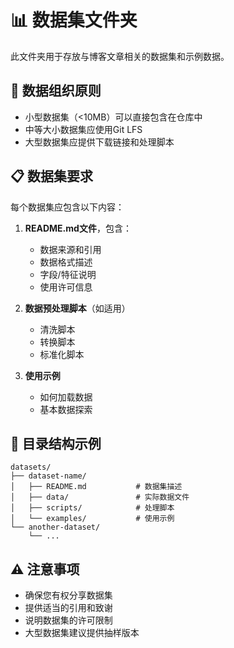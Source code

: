 # 📊 数据集文件夹

此文件夹用于存放与博客文章相关的数据集和示例数据。

## 📁 数据组织原则

- 小型数据集（<10MB）可以直接包含在仓库中
- 中等大小数据集应使用Git LFS
- 大型数据集应提供下载链接和处理脚本

## 📋 数据集要求

每个数据集应包含以下内容：

1. **README.md文件**，包含：
   - 数据来源和引用
   - 数据格式描述
   - 字段/特征说明
   - 使用许可信息

2. **数据预处理脚本**（如适用）
   - 清洗脚本
   - 转换脚本
   - 标准化脚本

3. **使用示例**
   - 如何加载数据
   - 基本数据探索

## 🌳 目录结构示例

```
datasets/
├── dataset-name/
│   ├── README.md           # 数据集描述
│   ├── data/               # 实际数据文件
│   ├── scripts/            # 处理脚本
│   └── examples/           # 使用示例
└── another-dataset/
    └── ...
```

## ⚠️ 注意事项

- 确保您有权分享数据集
- 提供适当的引用和致谢
- 说明数据集的许可限制
- 大型数据集建议提供抽样版本 